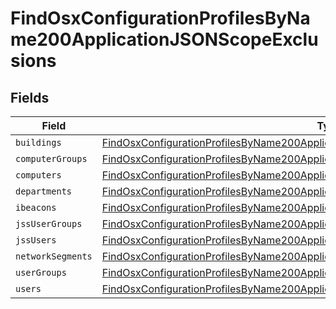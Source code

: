 # FindOsxConfigurationProfilesByName200ApplicationJSONScopeExclusions


## Fields

| Field                                                                                                                                                                                                 | Type                                                                                                                                                                                                  | Required                                                                                                                                                                                              | Description                                                                                                                                                                                           |
| ----------------------------------------------------------------------------------------------------------------------------------------------------------------------------------------------------- | ----------------------------------------------------------------------------------------------------------------------------------------------------------------------------------------------------- | ----------------------------------------------------------------------------------------------------------------------------------------------------------------------------------------------------- | ----------------------------------------------------------------------------------------------------------------------------------------------------------------------------------------------------- |
| `buildings`                                                                                                                                                                                           | [FindOsxConfigurationProfilesByName200ApplicationJSONScopeExclusionsBuildings](../../models/operations/findosxconfigurationprofilesbyname200applicationjsonscopeexclusionsbuildings.md)[]             | :heavy_minus_sign:                                                                                                                                                                                    | N/A                                                                                                                                                                                                   |
| `computerGroups`                                                                                                                                                                                      | [FindOsxConfigurationProfilesByName200ApplicationJSONScopeExclusionsComputerGroups](../../models/operations/findosxconfigurationprofilesbyname200applicationjsonscopeexclusionscomputergroups.md)[]   | :heavy_minus_sign:                                                                                                                                                                                    | N/A                                                                                                                                                                                                   |
| `computers`                                                                                                                                                                                           | [FindOsxConfigurationProfilesByName200ApplicationJSONScopeExclusionsComputers](../../models/operations/findosxconfigurationprofilesbyname200applicationjsonscopeexclusionscomputers.md)[]             | :heavy_minus_sign:                                                                                                                                                                                    | N/A                                                                                                                                                                                                   |
| `departments`                                                                                                                                                                                         | [FindOsxConfigurationProfilesByName200ApplicationJSONScopeExclusionsDepartments](../../models/operations/findosxconfigurationprofilesbyname200applicationjsonscopeexclusionsdepartments.md)[]         | :heavy_minus_sign:                                                                                                                                                                                    | N/A                                                                                                                                                                                                   |
| `ibeacons`                                                                                                                                                                                            | [FindOsxConfigurationProfilesByName200ApplicationJSONScopeExclusionsIbeacons](../../models/operations/findosxconfigurationprofilesbyname200applicationjsonscopeexclusionsibeacons.md)[]               | :heavy_minus_sign:                                                                                                                                                                                    | N/A                                                                                                                                                                                                   |
| `jssUserGroups`                                                                                                                                                                                       | [FindOsxConfigurationProfilesByName200ApplicationJSONScopeExclusionsJssUserGroups](../../models/operations/findosxconfigurationprofilesbyname200applicationjsonscopeexclusionsjssusergroups.md)[]     | :heavy_minus_sign:                                                                                                                                                                                    | N/A                                                                                                                                                                                                   |
| `jssUsers`                                                                                                                                                                                            | [FindOsxConfigurationProfilesByName200ApplicationJSONScopeExclusionsJssUsers](../../models/operations/findosxconfigurationprofilesbyname200applicationjsonscopeexclusionsjssusers.md)[]               | :heavy_minus_sign:                                                                                                                                                                                    | N/A                                                                                                                                                                                                   |
| `networkSegments`                                                                                                                                                                                     | [FindOsxConfigurationProfilesByName200ApplicationJSONScopeExclusionsNetworkSegments](../../models/operations/findosxconfigurationprofilesbyname200applicationjsonscopeexclusionsnetworksegments.md)[] | :heavy_minus_sign:                                                                                                                                                                                    | N/A                                                                                                                                                                                                   |
| `userGroups`                                                                                                                                                                                          | [FindOsxConfigurationProfilesByName200ApplicationJSONScopeExclusionsUserGroups](../../models/operations/findosxconfigurationprofilesbyname200applicationjsonscopeexclusionsusergroups.md)[]           | :heavy_minus_sign:                                                                                                                                                                                    | N/A                                                                                                                                                                                                   |
| `users`                                                                                                                                                                                               | [FindOsxConfigurationProfilesByName200ApplicationJSONScopeExclusionsUsers](../../models/operations/findosxconfigurationprofilesbyname200applicationjsonscopeexclusionsusers.md)[]                     | :heavy_minus_sign:                                                                                                                                                                                    | N/A                                                                                                                                                                                                   |